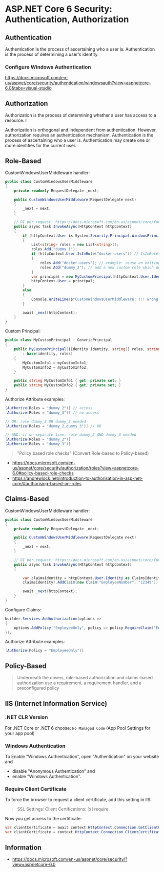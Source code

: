 # ASP.NET Core 6 Security: Authentication, Authorization

## Authentication

Authentication is the process of ascertaining who a user is.
Authentication is the process of determining a user's identity.

### Configure Windows Authentication

https://docs.microsoft.com/en-us/aspnet/core/security/authentication/windowsauth?view=aspnetcore-6.0&tabs=visual-studio

## Authorization

Authorization is the process of determining whether a user has access to a resource. I

Authorization is orthogonal and independent from authentication. However, authorization requires an authentication mechanism. Authentication is the process of ascertaining who a user is. Authentication may create one or more identities for the current user.

## Role-Based

CustomWindowsUserMiddleware handler:

```cs
public class CustomWindowsUserMiddleware
{
    private readonly RequestDelegate _next;

    public CustomWindowsUserMiddleware(RequestDelegate next)
    {
        _next = next;
    }

    // DI per request: https://docs.microsoft.com/en-us/aspnet/core/fundamentals/middleware/write?view=aspnetcore-6.0#per-request-middleware-dependencies
    public async Task InvokeAsync(HttpContext httpContext)
    {
        if (httpContext.User is System.Security.Principal.WindowsPrincipal && httpContext.User.Identity is System.Security.Principal.WindowsIdentity)
        {
            List<string> roles = new List<string>();
            roles.Add("dummy_1");
            if (httpContext.User.IsInRole("docker-users")) // IsInRole needs Windows Authentication in IIS/Kestrel/IIExpress
            {
                roles.Add("docker-users"); // example: reuse an exiting AD role
                roles.Add("dummy_2"); // add a new custom role which does not exist in AD -> check Authenticate attribute in HomeController
            }
            var principal = new MyCustomPrincipal(httpContext.User.Identity, roles.ToArray(), "my_custom_id", "test_name";
            httpContext.User = principal;
        }
        else
        {
            Console.WriteLine($"CustomWindowsUserMiddleware: !!! wrong type (no support for 'Windows Authentication'), ignoring for now !!!");
        }

        await _next(httpContext);
    }
}
```

Custom Principal:

```cs
public class MyCustomPrincipal : GenericPrincipal
{
    public MyCustomPrincipal(IIdentity identity, string[] roles, string myCustomInfo1, string myCustomInfo2)
        : base(identity, roles)
    {
        MyCustomInfo1 = myCustomInfo1;
        MyCustomInfo2 = myCustomInfo2;
    }

    public string MyCustomInfo1 { get; private set; }
    public string MyCustomInfo2 { get; private set; }
}
```

Authorize Attribute examples:

```cs
[Authorize(Roles = "dummy_2")] // access
[Authorize(Roles = "dummy_3")] // no access

// OR: role dummy_2 OR dummy_3 needed
[Authorize(Roles = "dummy_2,dummy_3")] // OR

// AND: if on separate line: role dummy_2 AND dummy_3 needed
[Authorize(Roles = "dummy_2")]
[Authorize(Roles = "dummy_3")]
```

>"Policy based role checks" (Convert Role-based to Policy-based)
- https://docs.microsoft.com/en-us/aspnet/core/security/authorization/roles?view=aspnetcore-6.0#policy-based-role-checks
- https://andrewlock.net/introduction-to-authorisation-in-asp-net-core/#authorising-based-on-roles

## Claims-Based


CustomWindowsUserMiddleware handler:

```cs
public class CustomWindowsUserMiddleware
{
    private readonly RequestDelegate _next;

    public CustomWindowsUserMiddleware(RequestDelegate next)
    {
        _next = next;
    }

    // DI per request: https://docs.microsoft.com/en-us/aspnet/core/fundamentals/middleware/write?view=aspnetcore-6.0#per-request-middleware-dependencies
    public async Task InvokeAsync(HttpContext httpContext)
    {

        var сlaimsIdentity = httpContext.User.Identity as ClaimsIdentity;
        сlaimsIdentity?.AddClaim(new Claim("EmployeeNumber", "12345"));

        await _next(httpContext);
    }
}
```

Configure Claims:

```cs
builder.Services.AddAuthorization(options =>
{
    options.AddPolicy("EmployeeOnly", policy => policy.RequireClaim("EmployeeNumber"));
});
```

Authorize Attribute examples:

```cs
[Authorize(Policy = "EmployeeOnly")]
```

## Policy-Based

>Underneath the covers, role-based authorization and claims-based authorization use a requirement, a requirement handler, and a preconfigured policy

## IIS (Internet Information Service)

### .NET CLR Version

For .NET Core or .NET 6 choose: `No Managed Code` (App Pool Settings for your app pool)

### Windows Authentication

To Enable "Windows Authentication", open "Authentication" on your website and 
- disable "Anonymous Authentication" and 
- enable "Windows Authentication".

### Require Client Certificate

To force the browser to request a client certificate, add this setting in IIS:

> SSL Settings: Client Certifications: [x] require

Now you get access to the certificate:

```cs
var clientCertificate = await context.HttpContext.Connection.GetClientCertificateAsync(); // async
var clientCertificate = context.HttpContext.Connection.ClientCertificate; // sync
```

## Information

- https://docs.microsoft.com/en-us/aspnet/core/security/?view=aspnetcore-6.0

